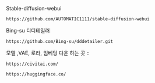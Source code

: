 Stable-diffusion-webui
```
https://github.com/AUTOMATIC1111/stable-diffusion-webui
```

Bing-su 디디테일러
```
https://github.com/Bing-su/dddetailer.git
```

모델 ,VAE, 로라, 임베딩 다운 하는 곳 ::
```
https://civitai.com/
```
```
https://huggingface.co/
```
